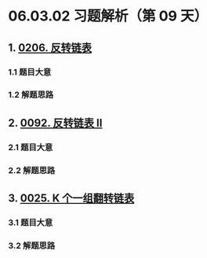 # 06.03.02 习题解析（第 09 天）

## 1. [0206. 反转链表](https://leetcode.cn/problems/reverse-linked-list/)

### 1.1 题目大意



### 1.2 解题思路

## 2. [0092. 反转链表 II](https://leetcode.cn/problems/reverse-linked-list-ii/)

### 2.1 题目大意



### 2.2 解题思路

## 3. [0025. K 个一组翻转链表](https://leetcode.cn/problems/reverse-nodes-in-k-group/)

### 3.1 题目大意



### 3.2 解题思路    
